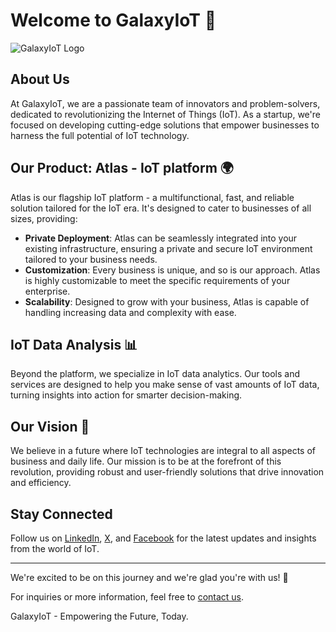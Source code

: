 # Welcome to GalaxyIoT 👋

![GalaxyIoT Logo]([/logo.jpg](https://github.com/galaxyiot-code/.github/blob/main/profile/logo.jpg)) 

## About Us

At GalaxyIoT, we are a passionate team of innovators and problem-solvers, dedicated to revolutionizing the Internet of Things (IoT). As a startup, we're focused on developing cutting-edge solutions that empower businesses to harness the full potential of IoT technology.

## Our Product: Atlas - IoT platform 🌍

Atlas is our flagship IoT platform - a multifunctional, fast, and reliable solution tailored for the IoT era. It's designed to cater to businesses of all sizes, providing:

- **Private Deployment**: Atlas can be seamlessly integrated into your existing infrastructure, ensuring a private and secure IoT environment tailored to your business needs.
- **Customization**: Every business is unique, and so is our approach. Atlas is highly customizable to meet the specific requirements of your enterprise.
- **Scalability**: Designed to grow with your business, Atlas is capable of handling increasing data and complexity with ease.

## IoT Data Analysis 📊

Beyond the platform, we specialize in IoT data analytics. Our tools and services are designed to help you make sense of vast amounts of IoT data, turning insights into action for smarter decision-making.

## Our Vision 🚀

We believe in a future where IoT technologies are integral to all aspects of business and daily life. Our mission is to be at the forefront of this revolution, providing robust and user-friendly solutions that drive innovation and efficiency.

## Stay Connected

Follow us on [LinkedIn](https://www.linkedin.com/company/galaxyiot/), [X](https://twitter.com/GalaxyIoT), and [Facebook](https://www.facebook.com/GalaxyIoT/) for the latest updates and insights from the world of IoT.

---

We're excited to be on this journey and we're glad you're with us! 🌟

For inquiries or more information, feel free to [contact us](mailto:officet@galaxyiot.cloud).

GalaxyIoT - Empowering the Future, Today.
